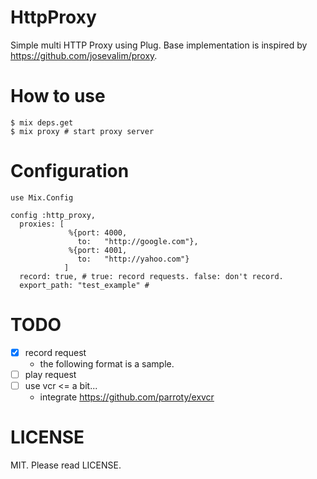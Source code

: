 # HttpProxy

Simple multi HTTP Proxy using Plug.
Base implementation is inspired by https://github.com/josevalim/proxy.

# How to use

```
$ mix deps.get
$ mix proxy # start proxy server
```

# Configuration

```
use Mix.Config

config :http_proxy,
  proxies: [
             %{port: 4000,
               to:   "http://google.com"},
             %{port: 4001,
               to:   "http://yahoo.com"}
            ]
  record: true, # true: record requests. false: don't record.
  export_path: "test_example" #
```

# TODO
- [x] record request
    - the following format is a sample.
- [ ] play request
- [ ] use vcr <= a bit...
    - integrate https://github.com/parroty/exvcr

# LICENSE
MIT. Please read LICENSE.
